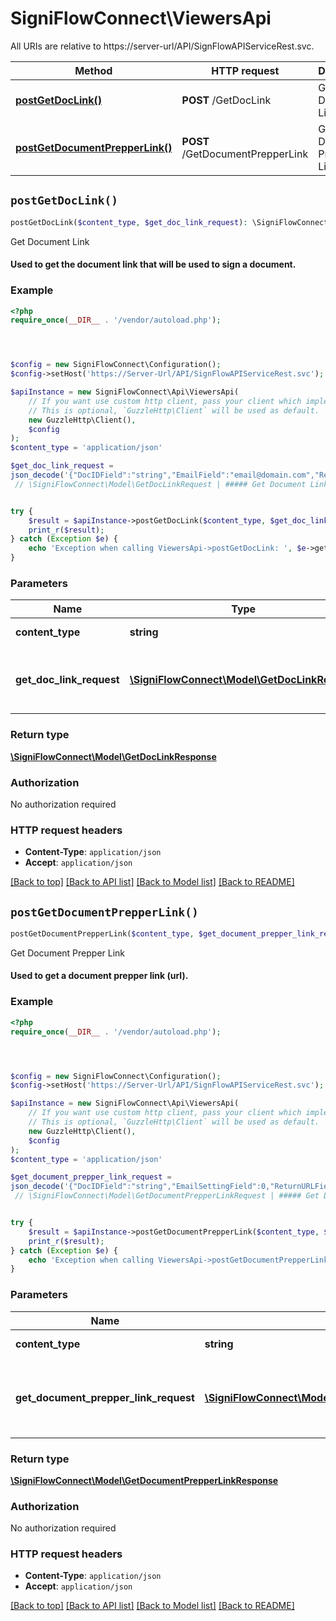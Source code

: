 # SigniFlowConnect\ViewersApi

All URIs are relative to https://server-url/API/SignFlowAPIServiceRest.svc.

Method | HTTP request | Description
------------- | ------------- | -------------
[**postGetDocLink()**](ViewersApi.md#postGetDocLink) | **POST** /GetDocLink | Get Document Link
[**postGetDocumentPrepperLink()**](ViewersApi.md#postGetDocumentPrepperLink) | **POST** /GetDocumentPrepperLink | Get Document Prepper Link


## `postGetDocLink()`

```php
postGetDocLink($content_type, $get_doc_link_request): \SigniFlowConnect\Model\GetDocLinkResponse
```

Get Document Link

#### Used to get the document link that will be used to sign a document.

### Example

```php
<?php
require_once(__DIR__ . '/vendor/autoload.php');




$config = new SigniFlowConnect\Configuration();
$config->setHost('https://Server-Url/API/SignFlowAPIServiceRest.svc');

$apiInstance = new SigniFlowConnect\Api\ViewersApi(
    // If you want use custom http client, pass your client which implements `GuzzleHttp\ClientInterface`.
    // This is optional, `GuzzleHttp\Client` will be used as default.
    new GuzzleHttp\Client(),
    $config
);
$content_type = 'application/json'

$get_doc_link_request = 
json_decode('{"DocIDField":"string","EmailField":"email@domain.com","ReturnURLField":"string","TokenField":{"TokenExpiryField":"2019-08-24T14:15:22Z","TokenField":"aaa111"}}')
 // \SigniFlowConnect\Model\GetDocLinkRequest | ##### Get Document Link Request Model


try {
    $result = $apiInstance->postGetDocLink($content_type, $get_doc_link_request);
    print_r($result);
} catch (Exception $e) {
    echo 'Exception when calling ViewersApi->postGetDocLink: ', $e->getMessage(), PHP_EOL;
}
```

### Parameters

Name | Type | Description  | Notes
------------- | ------------- | ------------- | -------------
 **content_type** | **string**|  | [default to &#39;application/json&#39;]
 **get_doc_link_request** | [**\SigniFlowConnect\Model\GetDocLinkRequest**](../Model/GetDocLinkRequest.md)| ##### Get Document Link Request Model | [optional]

### Return type

[**\SigniFlowConnect\Model\GetDocLinkResponse**](../Model/GetDocLinkResponse.md)

### Authorization

No authorization required

### HTTP request headers

- **Content-Type**: `application/json`
- **Accept**: `application/json`

[[Back to top]](#) [[Back to API list]](../../README.md#endpoints)
[[Back to Model list]](../../README.md#models)
[[Back to README]](../../README.md)

## `postGetDocumentPrepperLink()`

```php
postGetDocumentPrepperLink($content_type, $get_document_prepper_link_request): \SigniFlowConnect\Model\GetDocumentPrepperLinkResponse
```

Get Document Prepper Link

#### Used to get a document prepper link (url).

### Example

```php
<?php
require_once(__DIR__ . '/vendor/autoload.php');




$config = new SigniFlowConnect\Configuration();
$config->setHost('https://Server-Url/API/SignFlowAPIServiceRest.svc');

$apiInstance = new SigniFlowConnect\Api\ViewersApi(
    // If you want use custom http client, pass your client which implements `GuzzleHttp\ClientInterface`.
    // This is optional, `GuzzleHttp\Client` will be used as default.
    new GuzzleHttp\Client(),
    $config
);
$content_type = 'application/json'

$get_document_prepper_link_request = 
json_decode('{"DocIDField":"string","EmailSettingField":0,"ReturnURLField":"string","TokenField":{"TokenExpiryField":"2019-08-24T14:15:22Z","TokenField":"aaa111"}}')
 // \SigniFlowConnect\Model\GetDocumentPrepperLinkRequest | ##### Get Document Prepper Link Request Model


try {
    $result = $apiInstance->postGetDocumentPrepperLink($content_type, $get_document_prepper_link_request);
    print_r($result);
} catch (Exception $e) {
    echo 'Exception when calling ViewersApi->postGetDocumentPrepperLink: ', $e->getMessage(), PHP_EOL;
}
```

### Parameters

Name | Type | Description  | Notes
------------- | ------------- | ------------- | -------------
 **content_type** | **string**|  | [default to &#39;application/json&#39;]
 **get_document_prepper_link_request** | [**\SigniFlowConnect\Model\GetDocumentPrepperLinkRequest**](../Model/GetDocumentPrepperLinkRequest.md)| ##### Get Document Prepper Link Request Model | [optional]

### Return type

[**\SigniFlowConnect\Model\GetDocumentPrepperLinkResponse**](../Model/GetDocumentPrepperLinkResponse.md)

### Authorization

No authorization required

### HTTP request headers

- **Content-Type**: `application/json`
- **Accept**: `application/json`

[[Back to top]](#) [[Back to API list]](../../README.md#endpoints)
[[Back to Model list]](../../README.md#models)
[[Back to README]](../../README.md)
